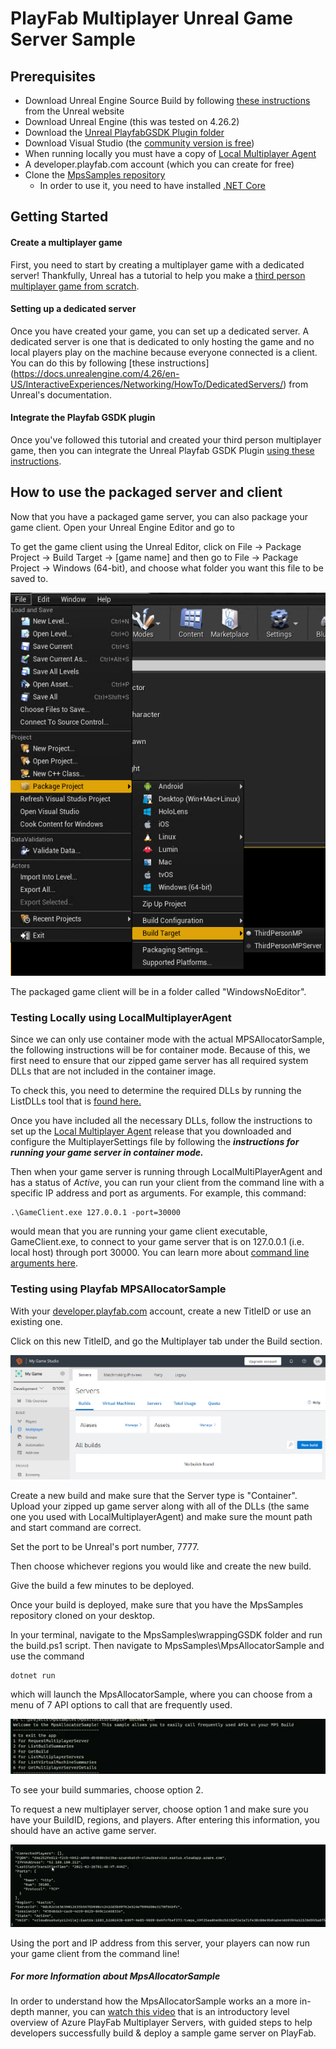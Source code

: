 # PlayFab Multiplayer Unreal Game Server Sample

## Prerequisites
- Download Unreal Engine Source Build by following [these instructions](https://docs.unrealengine.com/4.26/en-US/ProgrammingAndScripting/ProgrammingWithCPP/DownloadingSourceCode/) from the Unreal website
- Download Unreal Engine (this was tested on 4.26.2)
- Download the [Unreal PlayfabGSDK Plugin folder](https://github.com/PlayFab/gsdk/tree/master/UnrealPlugin)
- Download Visual Studio (the [community version is free](https://visualstudio.microsoft.com/vs/community/))
- When running locally you must have a copy of [Local Multiplayer Agent](https://github.com/PlayFab/MpsAgent/releases)
- A developer.playfab.com account (which you can create for free)
- Clone the [MpsSamples repository](https://github.com/PlayFab/MpsSamples)
	- In order to use it, you need to have installed [.NET Core](https://dotnet.microsoft.com/download/dotnet-core)

## Getting Started

#### Create a multiplayer game
First, you need to start by creating a multiplayer game with a dedicated server! Thankfully, Unreal has a tutorial to help you 
make a [third person multiplayer game from scratch](https://docs.unrealengine.com/4.26/en-US/InteractiveExperiences/Networking/QuickStart/).

#### Setting up a dedicated server

Once you have created your game, you can set up a dedicated server. A dedicated server is one that is dedicated to only hosting the game 
and no local players play on the machine because everyone connected is a client. You can do this by following [these instructions]
(https://docs.unrealengine.com/4.26/en-US/InteractiveExperiences/Networking/HowTo/DedicatedServers/) from Unreal's documentation.

#### Integrate the Playfab GSDK plugin
Once you've followed this tutorial and created your third person multiplayer game, then you can integrate the Unreal Playfab GSDK Plugin
[using these instructions](https://github.com/PlayFab/gsdk/blob/master/UnrealPlugin/README.md).

## How to use the packaged server and client

Now that you have a packaged game server, you can also package your game client. Open your Unreal Engine Editor and go to

To get the game client using the Unreal Editor, click on File -> Package Project -> Build Target -> [game name] and then go to File -> Package Project -> Windows (64-bit), and choose
what folder you want this file to be saved to. 

![showing the way to set the build target to the project and package the game client](images/PackageGame.png)

The packaged game client will be in a folder called "WindowsNoEditor".


### Testing Locally using LocalMultiplayerAgent

Since we can only use container mode with the actual MPSAllocatorSample, the following instructions will be for container mode. Because of this, we first need to ensure that our zipped game server has all required system DLLs that are not included in the container image. 

To check this, you need to determine the required DLLs by running the ListDLLs tool that is [found here.](https://docs.microsoft.com/en-us/gaming/playfab/features/multiplayer/servers/determining-required-dlls)

Once you have included all the necessary DLLs, follow the instructions to set up the [Local Multiplayer Agent](https://docs.microsoft.com/en-us/gaming/playfab/features/multiplayer/servers/locally-debugging-game-servers-and-integration-with-playfab) release that you downloaded and configure the MultiplayerSettings file by following the ***instructions for running your game server in container mode.***

Then when your game server is running through LocalMultiPlayerAgent and has a status of *Active*, you can run your client from the command line with a specific IP address and port as arguments. For example, this command:

```
.\GameClient.exe 127.0.0.1 -port=30000
```

would mean that you are running your game client executable, GameClient.exe, to connect to your game server that is on 127.0.0.1 (i.e. local host) through port 30000. You can learn more about [command line arguments here](https://docs.unrealengine.com/4.26/en-US/ProductionPipelines/CommandLineArguments/).


### Testing using Playfab MPSAllocatorSample

With your [developer.playfab.com](developer.playfab.com) account, create a new TitleID or use an existing one.

Click on this new TitleID, and go the Multiplayer tab under the Build section.

![Screenshot of what the Multiplayer Server tab looks like](images/MultiplayerServersTab.png)

Create a new build and make sure that the Server type is "Container". Upload your zipped up game server along with all of the DLLs (the same one you used with LocalMultiplayerAgent) and make sure the mount path and start command are correct.

Set the port to be Unreal's port number, 7777.

Then choose whichever regions you would like and create the new build. 

Give the build a few minutes to be deployed.

Once your build is deployed, make sure that you have the MpsSamples repository cloned on your desktop. 

In your terminal, navigate to the MpsSamples\wrappingGSDK folder and run the build.ps1 script. Then navigate to MpsSamples\MpsAllocatorSample and use the command 

```
dotnet run
```

which will launch the MpsAllocatorSample, where you can choose from a menu of 7 API options to call that are frequently used.

![Screenshot of what the MpsAllocatorSample menu looks like](images/MpsAllocatorSample.png)

To see your build summaries, choose option 2.

To request a new multiplayer server, choose option 1 and make sure you have your BuildID, regions, and players. After entering this information, you should have an active game server. 

![Screenshot of what a requested server response would be](images/ActiveServer.png)

Using the port and IP address from this server, your players can now run your game client from the command line!

##### For more Information about MpsAllocatorSample

In order to understand how the MpsAllocatorSample works an a more in-depth manner, you can [watch this video]( https://www.youtube.com/watch?v=kj2TcMlvWgk) that is an introductory level overview of Azure PlayFab Multiplayer Servers, with guided steps to help developers successfully build & deploy a sample game server on PlayFab.